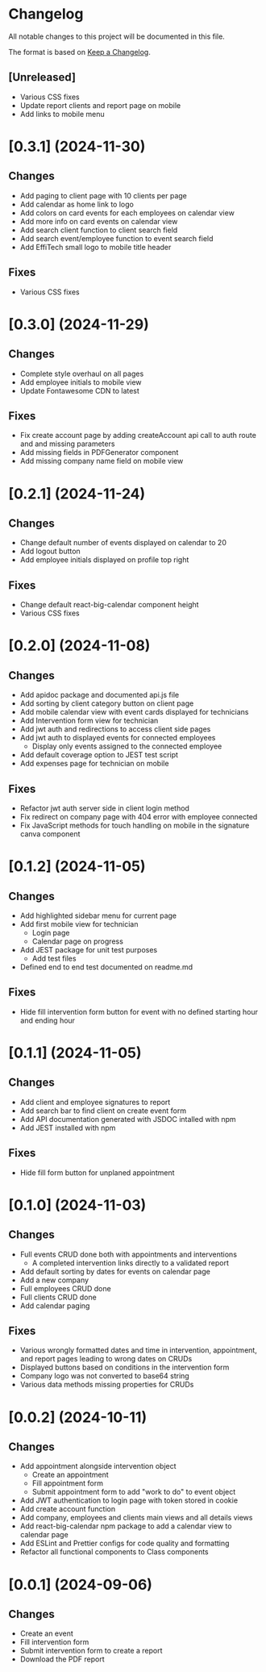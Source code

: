 # Changelog

All notable changes to this project will be documented in this file.

The format is based on [Keep a Changelog](https://keepachangelog.com/en/1.0.0/).

## [Unreleased]

-   Various CSS fixes
-   Update report clients and report page on mobile
-   Add links to mobile menu

# [0.3.1] (2024-11-30)

## Changes

-   Add paging to client page with 10 clients per page
-   Add calendar as home link to logo
-   Add colors on card events for each employees on calendar view
-   Add more info on card events on calendar view
-   Add search client function to client search field
-   Add search event/employee function to event search field
-   Add EffiTech small logo to mobile title header

## Fixes

-   Various CSS fixes

# [0.3.0] (2024-11-29)

## Changes

-   Complete style overhaul on all pages
-   Add employee initials to mobile view
-   Update Fontawesome CDN to latest

## Fixes

-   Fix create account page by adding createAccount api call to auth route and and missing parameters
-   Add missing fields in PDFGenerator component
-   Add missing company name field on mobile view

# [0.2.1] (2024-11-24)

## Changes

-   Change default number of events displayed on calendar to 20
-   Add logout button
-   Add employee initials displayed on profile top right

## Fixes

-   Change default react-big-calendar component height
-   Various CSS fixes

# [0.2.0] (2024-11-08)

## Changes

-   Add apidoc package and documented api.js file
-   Add sorting by client category button on client page
-   Add mobile calendar view with event cards displayed for technicians
-   Add Intervention form view for technician
-   Add jwt auth and redirections to access client side pages
-   Add jwt auth to displayed events for connected employees
    -   Display only events assigned to the connected employee
-   Add default coverage option to JEST test script
-   Add expenses page for technician on mobile

## Fixes

-   Refactor jwt auth server side in client login method
-   Fix redirect on company page with 404 error with employee connected
-   Fix JavaScript methods for touch handling on mobile in the signature canva component

# [0.1.2] (2024-11-05)

## Changes

-   Add highlighted sidebar menu for current page
-   Add first mobile view for technician
    -   Login page
    -   Calendar page on progress
-   Add JEST package for unit test purposes
    -   Add test files
-   Defined end to end test documented on readme.md

## Fixes

-   Hide fill intervention form button for event with no defined starting hour and ending hour

# [0.1.1] (2024-11-05)

## Changes

-   Add client and employee signatures to report
-   Add search bar to find client on create event form
-   Add API documentation generated with JSDOC intalled with npm
-   Add JEST installed with npm

## Fixes

-   Hide fill form button for unplaned appointment

# [0.1.0] (2024-11-03)

## Changes

-   Full events CRUD done both with appointments and interventions
    -   A completed intervention links directly to a validated report
-   Add default sorting by dates for events on calendar page
-   Add a new company
-   Full employees CRUD done
-   Full clients CRUD done
-   Add calendar paging

## Fixes

-   Various wrongly formatted dates and time in intervention, appointment, and report pages leading to wrong dates on CRUDs
-   Displayed buttons based on conditions in the intervention form
-   Company logo was not converted to base64 string
-   Various data methods missing properties for CRUDs

# [0.0.2] (2024-10-11)

## Changes

-   Add appointment alongside intervention object
    -   Create an appointment
    -   Fill appointment form
    -   Submit appointment form to add "work to do" to event object
-   Add JWT authentication to login page with token stored in cookie
-   Add create account function
-   Add company, employees and clients main views and all details views
-   Add react-big-calendar npm package to add a calendar view to calendar page
-   Add ESLint and Prettier configs for code quality and formatting
-   Refactor all functional components to Class components

# [0.0.1] (2024-09-06)

## Changes

-   Create an event
-   Fill intervention form
-   Submit intervention form to create a report
-   Download the PDF report
